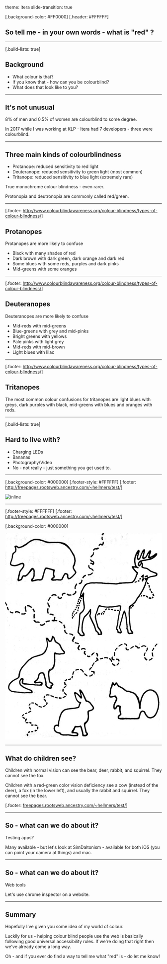 theme: Itera
slide-transition: true

[.background-color: #FF0000]
[.header: #FFFFFF]

## So tell me - in your own words - what is "red" ?

---

[.build-lists: true]

## Background

- What colour is that?
- If you know that - how can you be colourblind?
- What does that look like to you?

---

## It's not unusual

8% of men and 0.5% of women are colourblind to some degree.

In 2017 while I was working at KLP - Itera had 7 developers - three were colourblind.

---

## Three main kinds of colourblindness

- Protanope: reduced sensitivity to red light
- Deuteranope: reduced sensitivity to green light (most common)
- Tritanope: reduced sensitivity to blue light (extremely rare)

True monochrome colour blindness - even rarer.

Protonopia and deutronopia are commonly called red/green.

---

[.footer: http://www.colourblindawareness.org/colour-blindness/types-of-colour-blindness/]

## Protanopes

Protanopes are more likely to confuse

- Black with many shades of red
- Dark brown with dark green, dark orange and dark red
- Some blues with some reds, purples and dark pinks
- Mid-greens with some oranges

---

[.footer: http://www.colourblindawareness.org/colour-blindness/types-of-colour-blindness/]

## Deuteranopes

Deuteranopes are more likely to confuse

- Mid-reds with mid-greens
- Blue-greens with grey and mid-pinks
- Bright greens with yellows
- Pale pinks with light grey
- Mid-reds with mid-brown
- Light blues with lilac

---

[.footer: http://www.colourblindawareness.org/colour-blindness/types-of-colour-blindness/]

## Tritanopes

The most common colour confusions for tritanopes are light blues with greys, dark purples with black, mid-greens with blues and oranges with reds.

---

[.build-lists: true]

## Hard to live with?

- Charging LEDs
- Bananas
- Photography/Video
- No - not really - just something you get used to.

---

[.background-color: #000000]
[.footer-style: #FFFFFF]
[.footer: http://freepages.rootsweb.ancestry.com/~hellmers/test/]

![inline](pictures/test_image.jpg)

---

[.footer-style: #FFFFFF]
[.footer: http://freepages.rootsweb.ancestry.com/~hellmers/test/]

[.background-color: #000000]

![inline](pictures/test_key.jpg)

---

## What do children see?

Children with normal vision can see the bear, deer, rabbit, and squirrel. They cannot see the fox.

Children with a red-green color vision deficiency see a cow (instead of the deer), a fox (in the lower left), and usually the rabbit and squirrel. They cannot see the bear.

[.footer: [freepages.rootsweb.ancestry.com/~hellmers/test/](http://freepages.rootsweb.ancestry.com/~hellmers/test/)]

---

## So - what can we do about it?

Testing apps?

Many available - but let's look at SimDaltonism - available for both iOS (you can point your camera at things) and mac.

---

## So - what can we do about it?

Web tools

Let's use chrome inspector on a website.

---

## Summary

Hopefully I've given you some idea of my world of colour.

Luckily for us - helping colour blind people use the web is basically following good universal accessibility rules. If we're doing that right then we've already come a long way.

Oh - and if you ever do find a way to tell me what "red" is - do let me know!
